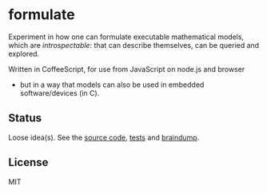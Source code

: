 # formulate

Experiment in how one can formulate executable mathematical models,
which are *introspectable*: that can describe themselves, can be queried and explored.

Written in CoffeeScript, for use from JavaScript on node.js and browser
- but in a way that models can also be used in embedded software/devices (in C).

## Status

Loose idea(s). See the [source code](./src/formulate.coffee), [tests](./spec/formulate.coffee) and [braindump](./doc/braindump.md).

## License

MIT
